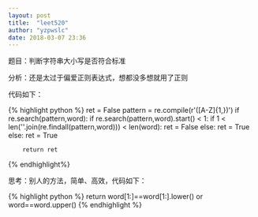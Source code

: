 ```yaml
---
layout: post
title:  "leet520"
author: "yzpwslc"
date: 2018-03-07 23:36
---
```


<p>题目：判断字符串大小写是否符合标准</p>
<p>分析：还是太过于偏爱正则表达式，想都没多想就用了正则</p>
<p>代码如下：</p>
{% highlight python %}
        ret = False
        pattern = re.compile(r'([A-Z]{1,})')
        if re.search(pattern,word):
            if re.search(pattern,word).start() < 1:
                if 1 < len(''.join(re.findall(pattern,word))) < len(word):
                    ret = False
                else:
                    ret = True
        else:
            ret = True

        return ret
{% endhighlight%}
<p>思考：别人的方法，简单、高效，代码如下：</p>
{% highlight python %}
return word[1:]==word[1:].lower() or word==word.upper()
{% endhighlight %}
